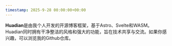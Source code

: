 ```yaml
---
timestamp: 2025-9-28 00:00:00+00:00
---
```


**Huadian**是由我个人开发的开源博客框架，基于Astro、Svelte和WASM。Huadian同时拥有干净整洁的风格和强大的功能，旨在技术共享与交流。如果你感兴趣，可以浏览我的Github仓库。
